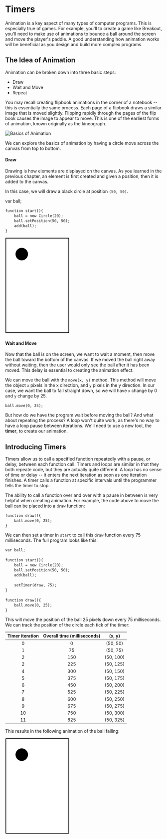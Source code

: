 # Timers
Animation is a key aspect of many types of computer programs. This is especially true of games. For example, you'll to create a game like Breakout, you'll need to make use of animations to bounce a ball around the screen and move the player's paddle. A good understanding how animation works will be beneficial as you design and build more complex programs. 

## The Idea of Animation
Animation can be broken down into three basic steps:
- Draw
- Wait and Move
- Repeat

You may recall creating flipbook animations in the corner of a notebook -- this is essentially the same process. Each page of a flipbook draws a similar image that is moved slightly. Flipping rapidly through the pages of the flip book causes the image to appear to move. This is one of the earliest forms of animation, known originally as the kineograph.

![Basics of Animation](http://upload.wikimedia.org/wikipedia/commons/thumb/1/1f/Linnet_kineograph_1886.jpg/200px-Linnet_kineograph_1886.jpg "Linnet kineograph 1886 by Original author is de:John Barnes Linnet. Original uploader was Lothar Laaf at de.wikipedia - Zeitgenössische Illustration (1886), via de.wikipedia. Licensed under Public Domain via Wikimedia Commons - http://commons.wikimedia.org/wiki/File:Linnet_kineograph_1886.jpg#/media/File:Linnet_kineograph_1886.jpg")

We can explore the basics of animation by having a circle move across the canvas from top to bottom.

#### Draw
Drawing is how elements are displayed on the canvas. As you learned in the previous chapter, an element is first created and given a position, then it is added to the canvas.

In this case, we will draw a black circle at position `(50, 50)`.

var ball;

```
function start(){
    ball = new Circle(20);
    ball.setPosition(50, 50);
    add(ball);
}
```

![Basics of Animation](../static/animationGames/animation_timers_ball1.png "Basics of Animation")

#### Wait and Move
Now that the ball is on the screen, we want to wait a moment, then move the ball toward the bottom of the canvas. If we moved the ball right away without waiting, then the user would only see the ball after it has been moved. This delay is essential to creating the animation effect.

We can move the ball with the `move(x, y)` method. This method will move the object `x` pixels in the x direction, and `y` pixels in the y direction. In our case, we want the ball to fall straight down, so we will have `x` change by 0 and `y` change by 25.

```
ball.move(0, 25);
```

But how do we have the program wait before moving the ball? And what about repeating the process? A loop won't quite work, as there's no way to have a loop pause between iterations. We'll need to use a new tool, the **timer**, to create our animation.

## Introducing Timers
Timers allow us to call a specified function repeatedly with a pause, or delay, between each function call. Timers and loops are similar in that they both repeate code, but they are actually quite different. A loop has no sense of time or delay -- it enters the next iteration as soon as one iteration finishes. A timer calls a function at specific intervals until the programmer tells the timer to stop.

The ability to call a function over and over with a pause in between is very helpful when creating animation. For example, the code above to move the ball can be placed into a `draw` function:

```
function draw(){
    ball.move(0, 25);
}
```

We can then set a timer in `start` to call this `draw` function every 75 milliseconds. The full program looks like this:

```
var ball;

function start(){
    ball = new Circle(20);
    ball.setPosition(50, 50);
    add(ball);
	
    setTimer(draw, 75);
}

function draw(){
    ball.move(0, 25);
}
```

This will move the position of the ball 25 pixels down every 75 milliseconds. We can track the position of the circle each tick of the timer:

| Timer iteration | Overall time (milliseconds) | (x, y)  |
| :---------------: | :-------------:| :-------: |
| 0 | 0        |  (50, 50) |
| 1 | 75       |  (50, 75) |
| 2 | 150      |  (50, 100) |
| 2 | 225      |  (50, 125) |
| 4 | 300      |  (50, 150) |
| 5 | 375      |  (50, 175) |
| 6 | 450      |  (50, 200) |
| 7 | 525      |  (50, 225) |
| 8 | 600      |  (50, 250) |
| 9 | 675      |  (50, 275) |
| 10 | 750     |  (50, 300) |
| 11 | 825     |  (50, 325) |


This results in the following animation of the ball falling:

![Basics of Animation](../static/animationGames/animation_timers_falling.gif "Basics of Animation")







